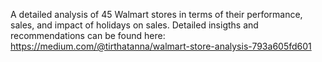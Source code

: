 A detailed analysis of 45 Walmart stores in terms of their performance, sales, and impact of holidays on sales. 
Detailed insigths and recommendations can be found here: https://medium.com/@tirthatanna/walmart-store-analysis-793a605fd601

